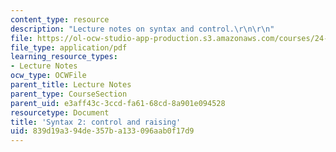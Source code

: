 ```yaml
---
content_type: resource
description: "Lecture notes on syntax and control.\r\n\r\n"
file: https://ol-ocw-studio-app-production.s3.amazonaws.com/courses/24-910-topics-in-linguistic-theory-propositional-attitudes-spring-2009/839d19a394de357ba133096aab0f17d9_MIT24_910s09_lec07_syntax.pdf
file_type: application/pdf
learning_resource_types:
- Lecture Notes
ocw_type: OCWFile
parent_title: Lecture Notes
parent_type: CourseSection
parent_uid: e3aff43c-3ccd-fa61-68cd-8a901e094528
resourcetype: Document
title: 'Syntax 2: control and raising'
uid: 839d19a3-94de-357b-a133-096aab0f17d9
---
```

